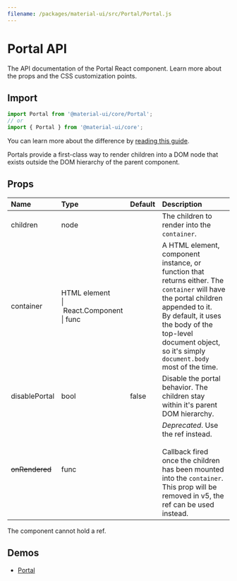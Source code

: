 ```yaml
---
filename: /packages/material-ui/src/Portal/Portal.js
---
```


<!--- This documentation is automatically generated, do not try to edit it. -->

# Portal API

<p class="description">The API documentation of the Portal React component. Learn more about the props and the CSS customization points.</p>

## Import

```js
import Portal from '@material-ui/core/Portal';
// or
import { Portal } from '@material-ui/core';
```

You can learn more about the difference by [reading this guide](/guides/minimizing-bundle-size/).

Portals provide a first-class way to render children into a DOM node
that exists outside the DOM hierarchy of the parent component.



## Props

| Name | Type | Default | Description |
|:-----|:-----|:--------|:------------|
| <span class="prop-name">children</span> | <span class="prop-type">node</span> |  | The children to render into the `container`. |
| <span class="prop-name">container</span> | <span class="prop-type">HTML element<br>&#124;&nbsp;React.Component<br>&#124;&nbsp;func</span> |  | A HTML element, component instance, or function that returns either. The `container` will have the portal children appended to it.<br>By default, it uses the body of the top-level document object, so it's simply `document.body` most of the time. |
| <span class="prop-name">disablePortal</span> | <span class="prop-type">bool</span> | <span class="prop-default">false</span> | Disable the portal behavior. The children stay within it's parent DOM hierarchy. |
| ~~<span class="prop-name">onRendered</span>~~ | <span class="prop-type">func</span> |  | *Deprecated*. Use the ref instead.<br><br>Callback fired once the children has been mounted into the `container`.<br>This prop will be removed in v5, the ref can be used instead. |

The component cannot hold a ref.


## Demos

- [Portal](/components/portal/)

